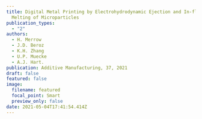 ```yaml
---
title: Digital Metal Printing by Electrohydrodynamic Ejection and In-flight
  Melting of Microparticles
publication_types:
  - "2"
authors:
  - H. Merrow
  - J.D. Beroz
  - K.H. Zhang
  - U.P. Muecke
  - A.J. Hart.
publication: Additive Manufacturing, 37, 2021
draft: false
featured: false
image:
  filename: featured
  focal_point: Smart
  preview_only: false
date: 2021-05-04T17:41:54.414Z
---
```

